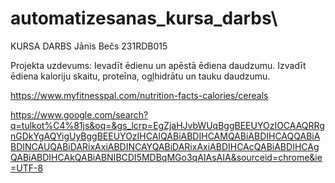 # automatizesanas_kursa_darbs\

KURSA DARBS
Jānis Bečs 231RDB015

Projekta uzdevums:
Ievadīt ēdienu un apēstā ēdiena daudzumu. Izvadīt ēdiena kaloriju skaitu, proteīna, ogļhidrātu un tauku daudzumu.

https://www.myfitnesspal.com/nutrition-facts-calories/cereals

https://www.google.com/search?q=tulkot%C4%81js&oq=&gs_lcrp=EgZjaHJvbWUqBggBEEUYOzIOCAAQRRgnGDkYgAQYigUyBggBEEUYOzIHCAIQABiABDIHCAMQABiABDIHCAQQABiABDINCAUQABiDARixAxiABDINCAYQABiDARixAxiABDIHCAcQABiABDIHCAgQABiABDIHCAkQABiABNIBCDI5MDBqMGo3qAIAsAIA&sourceid=chrome&ie=UTF-8
